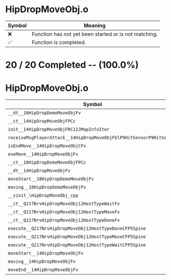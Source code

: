 # HipDropMoveObj.o
| Symbol | Meaning 
| ------------- | ------------- 
| :x: | Function has not yet been started or is not matching. 
| :white_check_mark: | Function is completed. 


# 20 / 20 Completed -- (100.0%)
# HipDropMoveObj.o
| Symbol | Decompiled? |
| ------------- | ------------- |
| `__dt__18HipDropDemoMoveObjFv` | :white_check_mark: |
| `__ct__14HipDropMoveObjFPCc` | :white_check_mark: |
| `init__14HipDropMoveObjFRC12JMapInfoIter` | :white_check_mark: |
| `receiveMsgPlayerAttack__14HipDropMoveObjFUlP9HitSensorP9HitSensor` | :white_check_mark: |
| `isEndMove__14HipDropMoveObjCFv` | :white_check_mark: |
| `exeMove__14HipDropMoveObjFv` | :white_check_mark: |
| `__ct__18HipDropDemoMoveObjFPCc` | :white_check_mark: |
| `__dt__14HipDropMoveObjFv` | :white_check_mark: |
| `moveStart__18HipDropDemoMoveObjFv` | :white_check_mark: |
| `moving__18HipDropDemoMoveObjFv` | :white_check_mark: |
| `__sinit_\HipDropMoveObj_cpp` | :white_check_mark: |
| `__ct__Q217NrvHipDropMoveObj12HostTypeWaitFv` | :white_check_mark: |
| `__ct__Q217NrvHipDropMoveObj12HostTypeMoveFv` | :white_check_mark: |
| `__ct__Q217NrvHipDropMoveObj12HostTypeDoneFv` | :white_check_mark: |
| `execute__Q217NrvHipDropMoveObj12HostTypeDoneCFP5Spine` | :white_check_mark: |
| `execute__Q217NrvHipDropMoveObj12HostTypeMoveCFP5Spine` | :white_check_mark: |
| `execute__Q217NrvHipDropMoveObj12HostTypeWaitCFP5Spine` | :white_check_mark: |
| `moveStart__14HipDropMoveObjFv` | :white_check_mark: |
| `moving__14HipDropMoveObjFv` | :white_check_mark: |
| `moveEnd__14HipDropMoveObjFv` | :white_check_mark: |
